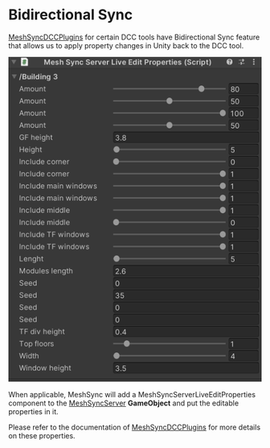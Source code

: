 # Bidirectional Sync

[MeshSyncDCCPlugins](https://docs.unity3d.com/Packages/com.unity.meshsync.dcc-plugins@latest)
for certain DCC tools have Bidirectional Sync feature that allows us to apply property changes in Unity back to the DCC tool.  

![](images/MeshSyncServerLiveEditProperties.png)

When applicable, MeshSync will add a MeshSyncServerLiveEditProperties component to the [MeshSyncServer](MeshSyncServer.md) **GameObject**
and put the editable properties in it.

Please refer to the documentation of [MeshSyncDCCPlugins](https://docs.unity3d.com/Packages/com.unity.meshsync.dcc-plugins@latest)
for more details on these properties.
